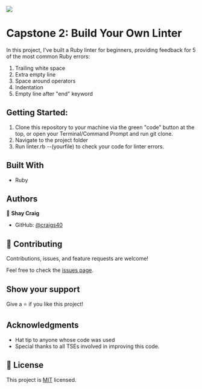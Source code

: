 ![](https://img.shields.io/badge/Microverse-blueviolet)

# Capstone 2: Build Your Own Linter

In this project, I've built a Ruby linter for beginners, providing feedback for 5 of the most common Ruby errors:

1. Trailing white space
2. Extra empty line
3. Space around operators
4. Indentation
5. Empty line after "end" keyword

## Getting Started:
1. Clone this repository to your machine via the green "code" button at the top, or open your Terminal/Command Prompt and run git clone.
2. Navigate to the project folder
3. Run linter.rb --(yourfile) to check your code for linter errors.

## Built With

- Ruby

## Authors

👤 **Shay Craig**

- GitHub: [@craigs40](https://github.com/craigs40)

## 🤝 Contributing

Contributions, issues, and feature requests are welcome!

Feel free to check the [issues page](issues/).

## Show your support

Give a ⭐️ if you like this project!

## Acknowledgments

- Hat tip to anyone whose code was used
- Special thanks to all TSEs involved in improving this code.

## 📝 License

This project is [MIT](https://opensource.org/licenses/MIT) licensed.
